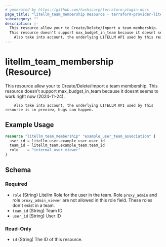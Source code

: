 ```yaml
---
# generated by https://github.com/hashicorp/terraform-plugin-docs
page_title: "litellm_team_membership Resource - terraform-provider-litellm"
subcategory: ""
description: |-
  This resource allow your to Create/Delete/Import a team membership.
  This resource doesn't support max_budget_in_team because it doesnt seems to work right now (2024-11-24).
  	Also take into account, the underlying LITELLM API used by this resource is in preview, bugs can happen.
---
```


# litellm_team_membership (Resource)

This resource allow your to Create/Delete/Import a team membership. 
		This resource doesn't support max_budget_in_team because it doesnt seems to work right now (2024-11-24). 
		
		Also take into account, the underlying LITELLM API used by this resource is in preview, bugs can happen.

## Example Usage

```terraform
resource "litellm_team_membership" "example_user_team_association" {
  user_id = litellm_user.example_user.user_id
  team_id = litellm_team.example_team.team_id
  role    = "internal_user_viewer"
}
```

<!-- schema generated by tfplugindocs -->
## Schema

### Required

- `role` (String) Litellm Role for the user in the team. Role `proxy_admin` and role `proxy_admin_viewer` are not allowed in this role field. These roles don't exist in a team.
- `team_id` (String) Team ID
- `user_id` (String) User ID

### Read-Only

- `id` (String) The ID of this resource.
